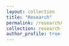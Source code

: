```yaml
---
layout: collection
title: "Research"
permalink: /research/
collection: research
author_profile: true
---
```

